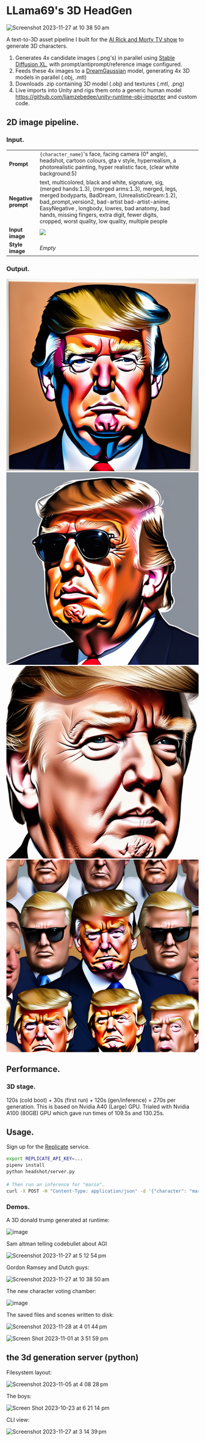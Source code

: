 # LLama69's 3D HeadGen

![Screenshot 2023-11-27 at 10 38 50 am](https://github.com/Code-Bullet/RickAndMortai/assets/584141/1e9f2b8f-aa1e-415c-a5c5-b40a748c9701)

A text-to-3D asset pipeline I built for the [AI Rick and Morty TV show](https://supernova996.substack.com) to generate 3D characters.

 1. Generates 4x candidate images (.png's) in parallel using [Stable Diffusion XL](https://stablediffusionxl.com), with prompt/antiprompt/reference image configured. 
 2. Feeds these 4x images to a [DreamGaussian](http://dreamgaussian.github.io) model, generating 4x 3D models in parallel (.obj, .mtl)
 3. Downloads .zip containing 3D model (.obj) and textures (.mtl, .png)
 4. Live imports into Unity and rigs them onto a generic human model https://github.com/liamzebedee/unity-runtime-obj-importer and custom code.

## 2D image pipeline.

### Input.

|                     |         |   |   |   |
|---------------------|---------|---|---|---|
| **Prompt**          |    `{character_name}`'s face, facing camera (0° angle), headshot, cartoon colours, gta v style, hyperrealism, a photorealistic painting, hyper realistic face, (clear white background:5)     |   |   |   |
| **Negative prompt** |    text, multicolored, black and white, signature, sig, (merged hands:1.3), (merged arms:1.3), merged, legs, merged bodyparts, BadDream, (UnrealisticDream:1.2), bad_prompt_version2, bad-artist bad-artist-anime, EasyNegative , longbody, lowres, bad anatomy, bad hands, missing fingers, extra digit, fewer digits, cropped, worst quality, low quality, multiple people     |   |   |   |
| **Input image**     |    ![](https://i.imgur.com/F13wrbW.png)     |   |   |   |
| **Style image**     | _Empty_ |   |   |   |

### Output.

![alt text](zaagjs3bzkp4fovcfvalzex76i.png) ![alt text](rodkyfdbsyazmin6okw3mtgdai.png) ![alt text](bxhlrrdbxp3scpmawexpkvdjfe.png) ![alt text](bgnbcjtb6jimd6n7rp23aymxgi.png)

## Performance.

### 3D stage.

120s (cold boot) + 30s (first run) + 120s (gen/inference) = 270s per generation. This is based on Nvidia A40 (Large) GPU. Trialed with Nvidia A100 (80GB) GPU which gave run times of 109.5s and 130.25s.

## Usage.

Sign up for the [Replicate](https://replicate.com) service.

```sh
export REPLICATE_API_KEY=...
pipenv install
python headshot/server.py

# Then run an inference for "mario".
curl -X POST -H "Content-Type: application/json" -d '{"character": "mario"}' http://0.0.0.0:10001/v1/character-heads/generate
```

### Demos.

A 3D donald trump generated at runtime:

![image](https://github.com/Code-Bullet/RickAndMortai/assets/584141/1e3b6919-ef48-443c-bd8d-3ea322743892)

Sam altman telling codebullet about AGI 

![Screenshot 2023-11-27 at 5 12 54 pm](https://github.com/Code-Bullet/RickAndMortai/assets/584141/8c9c5f56-2548-4c70-a2ed-3dbc15dda746)

Gordon Ramsey and Dutch guys:

![Screenshot 2023-11-27 at 10 38 50 am](https://github.com/Code-Bullet/RickAndMortai/assets/584141/1e9f2b8f-aa1e-415c-a5c5-b40a748c9701)

The new character voting chamber:

![image](https://github.com/Code-Bullet/RickAndMortai/assets/584141/3f7c327e-40d8-4cd4-92fd-b53a475b1fea)

The saved files and scenes written to disk:

![Screenshot 2023-11-28 at 4 01 44 pm](https://github.com/Code-Bullet/RickAndMortai/assets/584141/3dddff1a-9d99-4670-8791-0fc1b06209bf)

![Screen Shot 2023-11-01 at 3 51 59 pm](https://github.com/Code-Bullet/RickAndMortai/assets/584141/506b2489-66ea-46ea-b5d0-c13f5dc0621c)

## the 3d generation server (python)

Filesystem layout:

![Screenshot 2023-11-05 at 4 08 28 pm](https://github.com/Code-Bullet/RickAndMortai/assets/584141/73644c36-9af7-433b-abe8-e6050954b876)

The boys:

![Screen Shot 2023-10-23 at 6 21 14 pm](https://github.com/Code-Bullet/RickAndMortai/assets/584141/82f33aaf-a56f-433e-aaab-e13bc6feed83)

CLI view:

![Screenshot 2023-11-27 at 3 14 39 pm](https://github.com/Code-Bullet/RickAndMortai/assets/584141/95992b4c-6cd1-4ac2-a412-3f5502ab4f6e)
